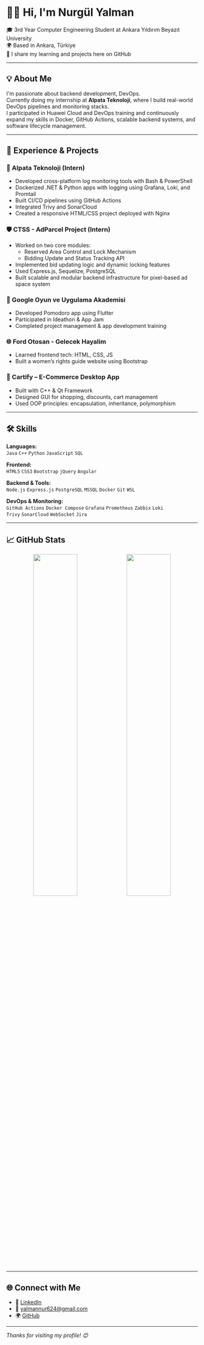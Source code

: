 # 👩‍💻 Hi, I'm Nurgül Yalman

🎓 3rd Year Computer Engineering Student at Ankara Yıldırım Beyazıt University  
🌍 Based in Ankara, Türkiye  
💬 I share my learning and projects here on GitHub  

---

## 💡 About Me

I'm passionate about backend development, DevOps.  
Currently doing my internship at **Alpata Teknoloji**, where I build real-world DevOps pipelines and monitoring stacks.  
I participated in Huawei Cloud and DevOps training and continuously expand my skills in Docker, GitHub Actions, scalable backend systems, and software lifecycle management.  

---

## 💼 Experience & Projects

### 🏢 Alpata Teknoloji (Intern)
- Developed cross-platform log monitoring tools with Bash & PowerShell
- Dockerized .NET & Python apps with logging using Grafana, Loki, and Promtail
- Built CI/CD pipelines using GitHub Actions
- Integrated Trivy and SonarCloud
- Created a responsive HTML/CSS project deployed with Nginx

### 🛡️ CTSS - AdParcel Project (Intern)
- Worked on two core modules:
  - Reserved Area Control and Lock Mechanism  
  - Bidding Update and Status Tracking API  
- Implemented bid updating logic and dynamic locking features
- Used Express.js, Sequelize, PostgreSQL
- Built scalable and modular backend infrastructure for pixel-based ad space system
  
### 📱 Google Oyun ve Uygulama Akademisi
- Developed Pomodoro app using Flutter
- Participated in Ideathon & App Jam
- Completed project management & app development training

### 🌐 Ford Otosan - Gelecek Hayalim
- Learned frontend tech: HTML, CSS, JS
- Built a women’s rights guide website using Bootstrap

### 🛒 Cartify – E-Commerce Desktop App
- Built with C++ & Qt Framework
- Designed GUI for shopping, discounts, cart management
- Used OOP principles: encapsulation, inheritance, polymorphism

---

## 🛠 Skills

**Languages:**  
`Java` `C++` `Python` `JavaScript` `SQL`

**Frontend:**  
`HTML5` `CSS3` `Bootstrap` `jQuery` `Angular`

**Backend & Tools:**  
`Node.js` `Express.js` `PostgreSQL` `MSSQL` `Docker` `Git` `WSL`

**DevOps & Monitoring:**  
`GitHub Actions` `Docker Compose` `Grafana` `Prometheus` `Zabbix` `Loki`  
`Trivy` `SonarCloud` `WebSocket` `Jira`

---

## 📈 GitHub Stats

<p align="center">
  <img src="https://github-readme-stats.vercel.app/api?username=codeby-nurgul&show_icons=true&theme=tokyonight" width="48%" />
  <img src="https://github-readme-stats.vercel.app/api/top-langs/?username=codeby-nurgul&layout=compact&theme=tokyonight" width="48%" />
</p>

---

## 🌐 Connect with Me

- 💼 [LinkedIn](https://www.linkedin.com/in/nurgül-yalman-838a88225)
- 📧 yalmannur624@gmail.com
- 🌍 [GitHub](https://github.com/codeby-nurgul)

---

_Thanks for visiting my profile! 😊_

